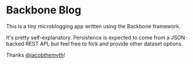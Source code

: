 # Backbone Blog

This is a tiny microblogging app written using the Backbone framework. 

It's pretty self-explanatory. Persistence is expected to come from a JSON-backed REST API, but feel free to fork and provide other dataset options. 

Thanks [@jacobthemyth](http://github.com/jacobthemyth)!
